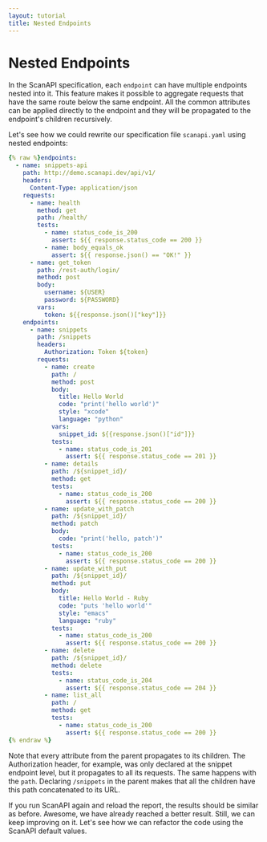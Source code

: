 ```yaml
---
layout: tutorial
title: Nested Endpoints
---
```


# Nested Endpoints

In the ScanAPI specification, each `endpoint` can have multiple endpoints nested into it.
This feature makes it possible to aggregate requests that have the same route below the same
endpoint. All the common attributes can be applied directly to the endpoint and they will be
propagated to the endpoint's children recursively.

Let's see how we could rewrite our specification file `scanapi.yaml` using nested endpoints:

```yaml
{% raw %}endpoints:
  - name: snippets-api
    path: http://demo.scanapi.dev/api/v1/
    headers:
      Content-Type: application/json
    requests:
      - name: health
        method: get
        path: /health/
        tests:
          - name: status_code_is_200
            assert: ${{ response.status_code == 200 }}
          - name: body_equals_ok
            assert: ${{ response.json() == "OK!" }}
      - name: get_token
        path: /rest-auth/login/
        method: post
        body:
          username: ${USER}
          password: ${PASSWORD}
        vars:
          token: ${{response.json()["key"]}}
    endpoints:
      - name: snippets
        path: /snippets
        headers:
          Authorization: Token ${token}
        requests:
          - name: create
            path: /
            method: post
            body:
              title: Hello World
              code: "print('hello world')"
              style: "xcode"
              language: "python"
            vars:
              snippet_id: ${{response.json()["id"]}}
            tests:
              - name: status_code_is_201
                assert: ${{ response.status_code == 201 }}
          - name: details
            path: /${snippet_id}/
            method: get
            tests:
              - name: status_code_is_200
                assert: ${{ response.status_code == 200 }}
          - name: update_with_patch
            path: /${snippet_id}/
            method: patch
            body:
              code: "print('hello, patch')"
            tests:
              - name: status_code_is_200
                assert: ${{ response.status_code == 200 }}
          - name: update_with_put
            path: /${snippet_id}/
            method: put
            body:
              title: Hello World - Ruby
              code: "puts 'hello world'"
              style: "emacs"
              language: "ruby"
            tests:
              - name: status_code_is_200
                assert: ${{ response.status_code == 200 }}
          - name: delete
            path: /${snippet_id}/
            method: delete
            tests:
              - name: status_code_is_204
                assert: ${{ response.status_code == 204 }}
          - name: list_all
            path: /
            method: get
            tests:
              - name: status_code_is_200
                assert: ${{ response.status_code == 200 }}
{% endraw %}
```

Note that every attribute from the parent propagates to its children. The Authorization header, for
example, was only declared at the snippet endpoint level, but it propagates to all its requests.
The same happens with the `path`. Declaring `/snippets` in the parent makes that all the children
have this path concatenated to its URL.

If you run ScanAPI again and reload the report, the results should be similar as before. Awesome,
we have already reached a better result. Still, we can keep improving on it. Let's see how we can
refactor the code using the ScanAPI default values.
